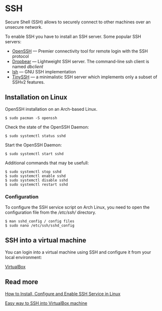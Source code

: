 
# SSH

Secure Shell (SSH) allows to securely connect to other machines over an unsecure network.

To enable SSH you have to install an SSH server. Some popular SSH servers:

- [OpenSSH](https://wiki.archlinux.org/index.php/OpenSSH) — Premier connectivity tool for remote login with the SSH protocol
- [Dropbear](https://en.wikipedia.org/wiki/Dropbear_(software)) — Lightweight SSH server. The command-line ssh client is named *dbclient*
- [lsh](https://en.wikipedia.org/wiki/Lsh) — GNU SSH implementation
- [TinySSH](https://tinyssh.org/) — a minimalistic SSH server which implements only a subset of SSHv2 features.


<a name='install'></a>

## Installation on Linux

OpenSSH installation on an Arch-based Linux.

    $ sudo pacman -S openssh

Check the state of the OpenSSH Daemon:

    $ sudo systemctl status sshd 

Start the OpenSSH Daemon:

    $ sudo systemctl start sshd 

Additional commands that may be usefull:

    $ sudo systemctl stop sshd 
    $ sudo systemctl enable sshd 
    $ sudo systemctl disable sshd
    $ sudo systemctl restart sshd

### Configuration

To configure the SSH service script on Arch Linux, you need to open the configuration file from the */etc/ssh/* directory.

    $ man sshd_config / config files 
    $ sudo nano /etc/ssh/sshd_config

## SSH into a virtual machine

You can login into a virtual machine using SSH and configure it from your local environment:

[VirtualBox](virtual-box.md#ssh)



## Read more

[How to Install, Configure and Enable SSH Service in Linux](https://www.ubuntupit.com/how-to-install-configure-and-enable-ssh-service-in-linux/)

[Easy way to SSH into VirtualBox machine](https://dev.to/developertharun/easy-way-to-ssh-into-virtualbox-machine-any-os-just-x-steps-5d9i)


